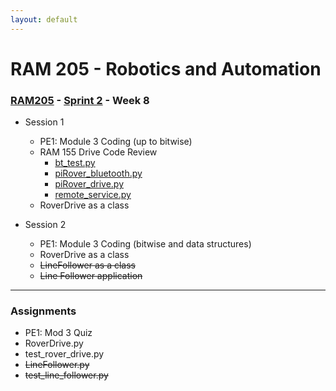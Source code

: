 ```yaml
---
layout: default
---
```


# RAM 205 - Robotics and Automation

### [RAM205](../../) - [Sprint 2](../) - Week 8

- Session 1
    - PE1: Module 3 Coding (up to bitwise)
    - RAM 155 Drive Code Review
        - [bt_test.py](codeRAM155/bt_test.py)
        - [piRover_bluetooth.py](codeRAM155/piRover_bluetooth.py)
        - [piRover_drive.py](codeRAM155/piRover_drive.py)
        - [remote_service.py](codeRAM155/remote_service.py)
    - RoverDrive as a class 

- Session 2
    - PE1: Module 3 Coding (bitwise and data structures)
    - RoverDrive as a class
    - ~~LineFollower as a class~~
    - ~~Line Follower application~~ 
    
---

### Assignments

- PE1: Mod 3 Quiz
- RoverDrive.py
- test_rover_drive.py
- ~~LineFollower.py~~
- ~~test_line_follower.py~~
